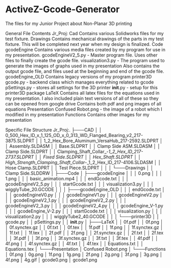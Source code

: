 # ActiveZ-Gcode-Generator
The files for my Junior Project about Non-Planar 3D printing

General File Contents
Jr_Proj:
  Cad
    Contains various Solidworks files for my test fixture.
    Drawings
      Contains mechanical drawings of the parts in my test fixture. This will be completed next year when my design is finalized.
  Code
    gcodeEngine
      Contains various media files created by my program for use in my presentation.
      gcodeEngineV2_5.py - Master program file. Uses other files to finally create the gcode file.
      visualization3.py - The program used to generate the images of graphs used in my presentation
      Also contains the output gcode file, and files used at the beginning and end of the gcode file.
    gcodeEngine_OLD
      Contains legacy versions of my program
    printer3D
      gcode.py - backend class which manages everything related to gcode
      pSettings.py - stores all settings for the 3D printer
      __init__.py - setup for this printer3D package
  LaTeX
    Contains all latex files for the equations used in my presentation. I also included plain text versions of all of these so they can be opened from google drive
    Contains both pdf and png images of all equations
  Presentation
    Confused Robot.png - the image of a robot which I modified in my presentation
    Functions
      Contains other images for my presentation

Specific File Structure
Jr_Proj:.
├───CAD
│   │   0_500_Hex_ID_x_1_125_OD_x_0_313_WD_Flanged_Bearing_v2_217-3875.SLDPRT
│   │   1_2_Hex_Bore_Aluminum_VersaHub_217-2592.SLDPRT
│   │   Assembly.SLDASM
│   │   Base.SLDPRT
│   │   Clamp Side ASM.SLDASM
│   │   Clamp Side.SLDPRT
│   │   Clamping_Shaft_Collar_-_1_2_Hex_ID_217-2737.SLDPRT
│   │   Fixed Side.SLDPRT
│   │   Hex_Shaft.SLDPRT
│   │   High_Strength_Clamping_Shaft_Collar_-_1_2_Hex_ID_217-4106.SLDASM
│   │   Hose Clamp.SLDPRT
│   │   Test Piece.SLDPRT
│   │
│   └───Drawings
│       │   Clamp Side.SLDDRW
│
├───Code
│   ├───gcodeEngine
│   │   │   0.png
│   │   │   1.png
│   │   │   basic_animation.mp4
│   │   │   endGcode.txt
│   │   │   gcodeEngineV2_5.py
│   │   │   startGcode.txt
│   │   │   visualization3.py
│   │   │   wigglyTube_20.GCODE
│   │
│   ├───gcodeEngine_OLD
│   │   │   endGcode.txt
│   │   │   gcodeEngineV0.py
│   │   │   gcodeEngineV1.py
│   │   │   gcodeEngineV2.py
│   │   │   gcodeEngineV2_1.py
│   │   │   gcodeEngineV2_2.py
│   │   │   gcodeEngineV2_3.py
│   │   │   gcodeEngineV2_4.py
│   │   │   gcodeEngine_V-1.py
│   │   │   gcodeEngine_V-2.py
│   │   │   startGcode.txt
│   │   │   visualization.py
│   │   │   visualization2.py
│   │   │   wigglyTube2_40.GCODE
│   │
│   └───printer3D
│       │   gcode.py
│       │   pSettings.py
│       │   __init__.py
│
├───LaTeX
│   │   0f.pdf
│   │   0f.png
│   │   0f.synctex.gz
│   │   0f.txt
│   │   0f.tex
│   │   1f.pdf
│   │   1f.png
│   │   1f.synctex.gz
│   │   1f.txt
│   │   1f.tex
│   │   2f.pdf
│   │   2f.png
│   │   2f.synctex.gz
│   │   2f.txt
│   │   2f.tex
│   │   3f.pdf
│   │   3f.png
│   │   3f.synctex.gz
│   │   3f.txt
│   │   3f.tex
│   │   4f.pdf
│   │   4f.png
│   │   4f.synctex.gz
│   │   4f.txt
│   │   4f.tex
│   │   Equations.txt
│   │   Equations.tex
│
└───Presentation
    │   Confused Robot.png
    │
    └───Functions
        │   0f.png
        │   0g.png
        │   1f.png
        │   1g.png
        │   2f.png
        │   2g.png
        │   3f.png
        │   3g.png
        │   4f.png
        │   4g.gif
        │   gcode0.png
        │   gcode1.png



